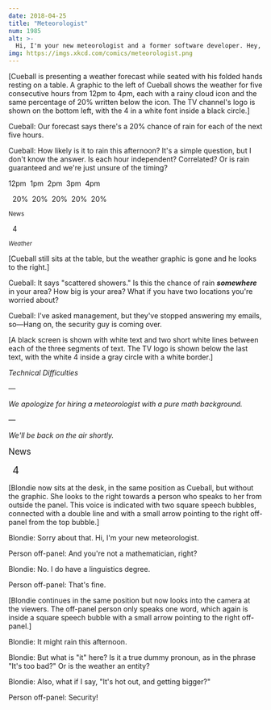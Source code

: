 ```yaml
---
date: 2018-04-25
title: "Meteorologist"
num: 1985
alt: >-
  Hi, I'm your new meteorologist and a former software developer. Hey, when we say 12pm, does that mean the hour from 12pm to 1pm, or the hour centered on 12pm? Or is it a snapshot at 12:00 exactly? Because our 24-hour forecast has midnight at both ends, and I'm worried we have an off-by-one error.
img: https://imgs.xkcd.com/comics/meteorologist.png
---
```

[Cueball is presenting a weather forecast while seated with his folded hands resting on a table. A graphic to the left of Cueball shows the weather for five consecutive hours from 12pm to 4pm, each with a rainy cloud icon and the same percentage of 20% written below the icon. The TV channel's logo is shown on the bottom left, with the 4 in a white font inside a black circle.]

Cueball: Our forecast says there's a 20% chance of rain for each of the next five hours.

Cueball: How likely is it to rain this afternoon? It's a simple question, but I don't know the answer. Is each hour independent? Correlated? Or is rain guaranteed and we're just unsure of the timing?

12pm&nbsp; 1pm&nbsp; 2pm&nbsp; 3pm&nbsp; 4pm

&nbsp;&nbsp;20%&nbsp; 20%&nbsp; 20%&nbsp; 20%&nbsp; 20%&nbsp;

<small>News</small>

&nbsp;&nbsp;4

<small>*Weather*</small>

[Cueball still sits at the table, but the weather graphic is gone and he looks to the right.]

Cueball: It says "scattered showers." Is this the chance of rain ***somewhere*** in your area? How big is your area? What if you have two locations you're worried about?

Cueball: I've asked management, but they've stopped answering my emails, so—Hang on, the security guy is coming over.

[A black screen is shown with white text and two short white lines between each of the three segments of text. The TV logo is shown below the last text, with the white 4 inside a gray circle with a white border.]

*Technical Difficulties*

—

*We apologize for hiring a meteorologist with a pure math background.*

—

*We'll be back on the air shortly.*



<big>News</big>

&nbsp;&nbsp;<big><big>4</big></big>

[Blondie now sits at the desk, in the same position as Cueball, but without the graphic. She looks to the right towards a person who speaks to her from outside the panel. This voice is indicated with two square speech bubbles, connected with a double line and with a small arrow pointing to the right off-panel from the top bubble.]

Blondie: Sorry about that. Hi, I'm your new meteorologist.

Person off-panel: And you're not a mathematician, right?

Blondie: No. I do have a linguistics degree.

Person off-panel: That's fine.

[Blondie continues in the same position but now looks into the camera at the viewers. The off-panel person only speaks one word, which again is inside a square speech bubble with a small arrow pointing to the right off-panel.]

Blondie: It might rain this afternoon.

Blondie: But what is "it" here? Is it a true dummy pronoun, as in the phrase "It's too bad?" Or is the weather an entity?

Blondie: Also, what if I say, "It's hot out, and getting bigger?"

Person off-panel: Security!